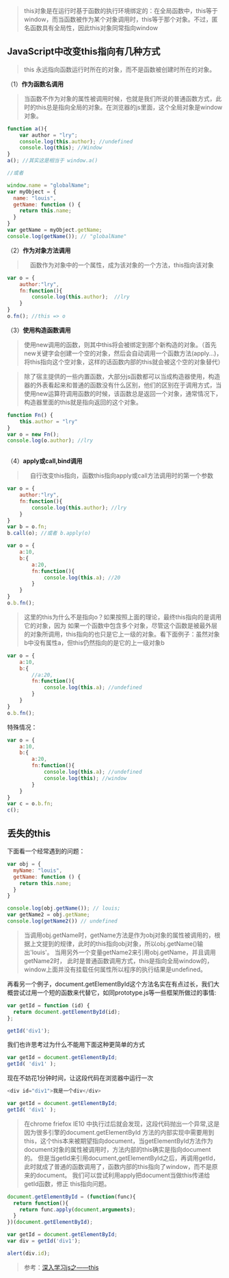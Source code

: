 
> this对象是在运行时基于函数的执行环境绑定的：在全局函数中，this等于window，而当函数被作为某个对象调用时，this等于那个对象。不过，匿名函数具有全局性，因此this对象同常指向window

## JavaScript中改变this指向有几种方式
> this 永远指向函数运行时所在的对象，而不是函数被创建时所在的对象。

（1）**作为函数名调用**
> 当函数不作为对象的属性被调用时候，也就是我们所说的普通函数方式，此时的this总是指向全局的对象。在浏览器的js里面，这个全局对象是window对象。

```js
function a(){
    var author = "lry";
    console.log(this.author); //undefined
    console.log(this); //Window
}
a(); //其实这是相当于 window.a()

//或者

window.name = "globalName";
var myObject = {
  name: "louis",
  getName: function () {
    return this.name;
  }
}
var getName = myObject.getName;
console.log(getName()); // "globalName"
```

（2）**作为对象方法调用**

> 函数作为对象中的一个属性，成为该对象的一个方法，this指向该对象

```js
var o = {
    author:"lry",
    fn:function(){
        console.log(this.author);  //lry
    }
}
o.fn(); //this => o
```
 

（3）**使用构造函数调用**

> 使用new调用的函数，则其中this将会被绑定到那个新构造的对象。（首先new关键字会创建一个空的对象，然后会自动调用一个函数方法(apply...)，将this指向这个空对象，这样的话函数内部的this就会被这个空的对象替代）

> 除了宿主提供的一些内置函数，大部分js函数都可以当成构造器使用，构造器的外表看起来和普通的函数没有什么区别，他们的区别在于调用方式，当使用new运算符调用函数的时候，该函数总是返回一个对象，通常情况下，构造器里面的this就是指向返回的这个对象。

```js
function Fn() {
    this.author = "lry"
}
var o = new Fn();
console.log(o.author); //lry
 
```
（4）**apply或call,bind调用**
> 自行改变this指向，函数this指向apply或call方法调用时的第一个参数

```js
var o = {
    author:"lry",
    fn:function(){
        console.log(this.author); //lry
    }
}
var b = o.fn;
b.call(o); //或者 b.apply(o)

var o = {
    a:10,
    b:{
        a:20,
        fn:function(){
            console.log(this.a); //20
        }
    }
}
o.b.fn();
```
 

> 这里的this为什么不是指向o？如果按照上面的理论，最终this指向的是调用它的对象，因为 如果一个函数中包含多个对象，尽管这个函数是被最外层的对象所调用，this指向的也只是它上一级的对象。看下面例子：虽然对象b中没有属性a，但this仍然指向的是它的上一级对象b

```js
var o = {
    a:10,
    b:{
        //a:20,
        fn:function(){
            console.log(this.a); //undefined
        }
    }
}
o.b.fn();
```
 

特殊情况：

```js
var o = {
    a:10,
    b:{
        a:20,
        fn:function(){
            console.log(this.a); //undefined
            console.log(this); //window
        }
    }
}
var c = o.b.fn;
c();
```


## 丢失的this
下面看一个经常遇到的问题：
```js
var obj = {
  myName: "louis",
  getName: function () {
    return this.name;
  }
}

console.log(obj.getName()); // louis;
var getName2 = obj.getName;
console.log(getName2()) // undefined
```
> 当调用obj.getName时，getName方法是作为obj对象的属性被调用的，根据上文提到的规律，此时的this指向obj对象，所以obj.getName()输出'louis'。
> 当用另外一个变量getName2来引用obj.getName，并且调用getName2时，
此时是普通函数调用方式，this是指向全局window的，window上面并没有挂载任何属性所以程序的执行结果是undefined。


再看另一个例子，document.getElementById这个方法名实在有点过长，我们大概尝试过用一个短的函数来代替它，如同prototype.js等一些框架所做过的事情:

```js
var getId = function (id) {
  return document.getElementById(id);
};

getId('div1');
```
我们也许思考过为什么不能用下面这种更简单的方式

```js
var getId = document.getElementById;
getId( 'div1' );
```
现在不妨花1分钟时间，让这段代码在浏览器中运行一次

 ```js      
<div id="div1">我是一个div</div>

var getId = document.getElementById;
getId( 'div1' );
```

> 在chrome friefox IE10 中执行过后就会发现，这段代码抛出一个异常,这是因为很多引擎的document.getElementById 方法的内部实现中需要用到this，这个this本来被期望指向document，当getElementById方法作为document对象的属性被调用时，方法内部的this确实是指向document的。
但是当getId来引用document,getElementById之后，再调用getId，此时就成了普通的函数调用了，函数内部的this指向了window，而不是原来的document。
我们可以尝试利用apply把document当做this传递给getId函数，修正 this指向问题。

```js
document.getElementById = (function(func){
  return function(){
    return func.apply(document,arguments);
  }
})(document.getElementById);

var getId = document.getElementById;
var div = getId('div1');

alert(div.id);
```

> 参考：[深入学习js之——this](https://juejin.im/post/5ca07828e51d4501373839ec)
